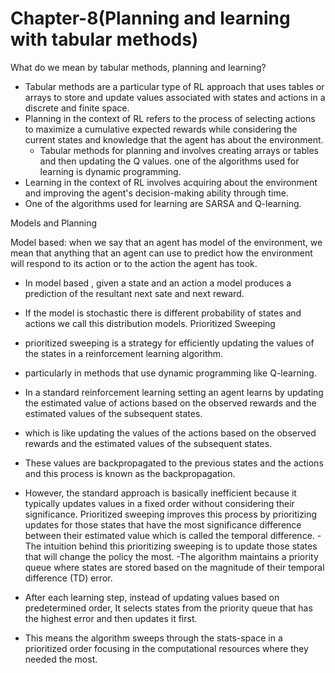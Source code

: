 
# Chapter-8(Planning and learning with tabular methods)

What do we mean by tabular methods, planning and learning?

- Tabular methods are a particular type of RL approach that uses tables or arrays to store and update values associated with states and actions in a discrete and finite space.
- Planning in the context of RL refers to the process of selecting actions to maximize a cumulative expected rewards while considering the current states and knowledge that the agent has about the environment.
  - Tabular methods for planning and involves creating arrays or tables and then updating the Q values. one of the algorithms used for learning is dynamic programming.
- Learning in the context of RL involves acquiring about the environment and improving the agent's decision-making ability through time.
- One of the algorithms used for learning are SARSA and Q-learning.

Models and Planning

Model based: when we say that an agent has model of the environment, we mean that anything that an agent can use to predict how the environment will respond to its action or to the action the agent has took.
- In model based , given a state and an action a model produces a prediction of the resultant next sate and next reward.
- If the model is stochastic there is different probability of states and actions we call this distribution models.
Prioritized Sweeping 

- prioritized sweeping is a strategy for efficiently updating the values of the states in a reinforcement learning algorithm.
- particularly in methods that use dynamic programming like Q-learning.
- In a standard reinforcement learning setting an agent learns by updating the estimated value of actions based on the observed rewards and the estimated values of the subsequent states.
- which is like updating the values of the actions based on the observed rewards and the estimated values of the subsequent states.
- These values are backpropagated to the previous states and the actions and this process is known as the backpropagation.
- However, the standard approach is basically inefficient because it typically updates values in a fixed order without considering their significance.
Prioritized sweeping improves this process by prioritizing updates for those states that have the most significance difference between their estimated value which is called the temporal difference.
-The intuition behind this prioritizing sweeping is to update those states that will change the policy the most.
-The algorithm maintains a priority queue where states are stored based on the magnitude of their temporal difference (TD) error.
- After each learning step, instead of updating values based on predetermined order, It selects states from the priority queue that has the highest error and then updates it first.
- This means the algorithm sweeps through the stats-space in a prioritized order focusing in the computational resources where they needed the most.
